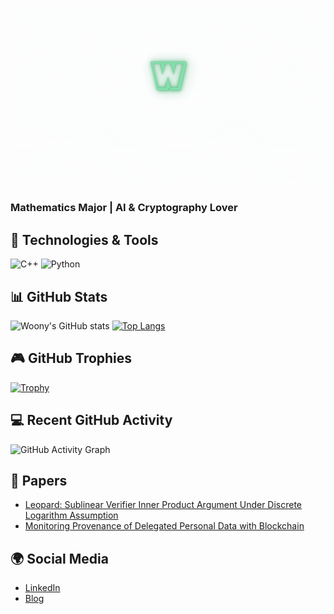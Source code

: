 ![Welcome to Woony's GitHub](https://github.com/Leegwangwoon/Leegwangwoon/blob/main/image/welcome.gif)


### Mathematics Major | AI & Cryptography Lover

## 🔧 Technologies & Tools
![C++](https://img.shields.io/badge/C%2B%2B-00599C?style=flat&logo=c%2B%2B&logoColor=white)
![Python](https://img.shields.io/badge/Python-3776AB?style=flat&logo=python&logoColor=white)

## 📊 GitHub Stats
![Woony's GitHub stats](https://github-readme-stats.vercel.app/api?username=Leegwangwoon&show_icons=true&theme=cobalt)
[![Top Langs](https://github-readme-stats.vercel.app/api/top-langs/?username=Leegwangwoon&layout=compact&theme=cobalt)](https://github.com/anuraghazra/github-readme-stats)


## 🎮 GitHub Trophies
[![Trophy](https://github-profile-trophy.vercel.app/?username=woony&theme=onedark&margin-w=15&margin-h=15)](https://github.com/ryo-ma/github-profile-trophy)


## 💻 Recent GitHub Activity
![GitHub Activity Graph](https://github-readme-activity-graph.vercel.app/graph?username=woony&bg_color=ffffff&color=0366d6&line=0366d6&point=ffffff&area=true&area_color=36e7ff)

## 📝 Papers
- [Leopard: Sublinear Verifier Inner Product Argument Under Discrete Logarithm Assumption](https://ieeexplore.ieee.org/abstract/document/10198341)  
- [Monitoring Provenance of Delegated Personal Data with Blockchain](https://ieeexplore.ieee.org/abstract/document/9881821)  

## 🌍 Social Media
- [LinkedIn](https://www.linkedin.com/in/%EA%B4%91%EC%9A%B4-%EC%9D%B4-072355229/)
- [Blog](https://velog.io/@woony)

